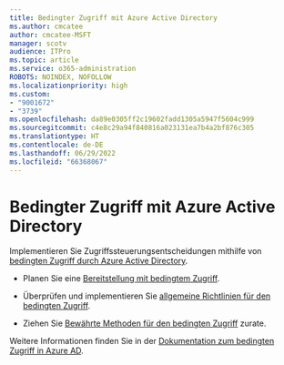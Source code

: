 ```yaml
---
title: Bedingter Zugriff mit Azure Active Directory
ms.author: cmcatee
author: cmcatee-MSFT
manager: scotv
audience: ITPro
ms.topic: article
ms.service: o365-administration
ROBOTS: NOINDEX, NOFOLLOW
ms.localizationpriority: high
ms.custom:
- "9001672"
- "3739"
ms.openlocfilehash: da89e0305ff2c19602fadd1305a5947f5604c999
ms.sourcegitcommit: c4e8c29a94f840816a023131ea7b4a2bf876c305
ms.translationtype: HT
ms.contentlocale: de-DE
ms.lasthandoff: 06/29/2022
ms.locfileid: "66368067"
---
```

# <a name="conditional-access-with-azure-active-directory"></a>Bedingter Zugriff mit Azure Active Directory

Implementieren Sie Zugriffssteuerungsentscheidungen mithilfe von [bedingten Zugriff durch Azure Active Directory](https://docs.microsoft.com/azure/active-directory/conditional-access/overview).

- Planen Sie eine [Bereitstellung mit bedingtem Zugriff](https://docs.microsoft.com/azure/active-directory/conditional-access/plan-conditional-access). 

- Überprüfen und implementieren Sie [allgemeine Richtlinien für den bedingten Zugriff](https://docs.microsoft.com/azure/active-directory/conditional-access/concept-conditional-access-policy-common).

- Ziehen Sie [Bewährte Methoden für den bedingten Zugriff](https://docs.microsoft.com/azure/active-directory/conditional-access/best-practices) zurate.

Weitere Informationen finden Sie in der [Dokumentation zum bedingten Zugriff in Azure AD](https://docs.microsoft.com/azure/active-directory/conditional-access/).
